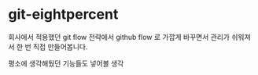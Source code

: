 # git-eightpercent

회사에서 적용했던 git flow 전략에서 github flow 로 가깝게 바꾸면서 관리가 쉬워져서 한 번 직접 만들어봅니다.

평소에 생각해뒀던 기능들도 넣어볼 생각

